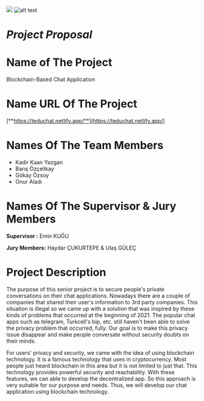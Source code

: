 ![](RackMultipart20211017-4-1rums2j_html_3882503174720e10.png)
![alt text](http://www.tedu.edu.tr/sites/default/files/content_files/dikeyeng-02_0.png)

# ***Project Proposal***

# **Name of The Project**

Blockchain-Based Chat Application

# **Name URL Of The Project**

[**https://teduchat.netlify.app/**](https://teduchat.netlify.app/)

# **Names Of The Team Members**

- Kadir Kaan Yazgan
- Barış Özçelikay
- Gökay Özsoy
- Onur Aladı

# **Names Of The Supervisor &amp; Jury Members**

**Supervisor :** Emin KUĞU

**Jury Members:** Haydar ÇUKURTEPE &amp; Ulaş GÜLEÇ

# **Project Description**

The purpose of this senior project is to secure people&#39;s private conversations on their chat applications. Nowadays there are a couple of companies that shared their user&#39;s information to 3rd party companies. This situation is illegal so we came up with a solution that was inspired by these kinds of problems that occurred at the beginning of 2021. The popular chat apps such as telegram, Turkcell&#39;s bip, etc. still haven&#39;t been able to solve the privacy problem that occurred, fully. Our goal is to make this privacy issue disappear and make people conversate without security doubts on their minds.

For users&#39; privacy and security, we came with the idea of using blockchain technology. It is a famous technology that uses in cryptocurrency. Most people just heard blockchain in this area but it is not limited to just that. This technology provides powerful security and reachability. With these features, we can able to develop the decentralized app. So this approach is very suitable for our purpose and needs. Thus, we will develop our chat application using blockchain technology.
